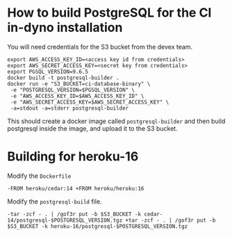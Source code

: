 # How to build PostgreSQL for the CI in-dyno installation

You will need credentials for the S3 bucket from the devex team.

```
export AWS_ACCESS_KEY_ID=<access key id from credentials>
export AWS_SECRET_ACCESS_KEY=<secret key from credentials>
export PGSQL_VERSION=9.6.5
docker build -t postgresql-builder .
docker run -e "S3_BUCKET=ci-database-binary" \
 -e "POSTGRESQL_VERSION=$PGSQL_VERSION" \
 -e "AWS_ACCESS_KEY_ID=$AWS_ACCESS_KEY_ID" \
 -e "AWS_SECRET_ACCESS_KEY=$AWS_SECRET_ACCESS_KEY" \
 -a=stdout -a=stderr postgresql-builder
```

This should create a docker image called `postgresql-builder` and then build
postgresql inside the image, and upload it to the S3 bucket.

# Building for heroku-16

Modify the `Dockerfile`

`
-FROM heroku/cedar:14
+FROM heroku/heroku:16
`

Modify the `postgresql-build` file.

`
-tar -zcf - . | /gof3r put -b $S3_BUCKET -k cedar-14/postgresql-$POSTGRESQL_VERSION.tgz
+tar -zcf - . | /gof3r put -b $S3_BUCKET -k heroku-16/postgresql-$POSTGRESQL_VERSION.tgz
`
